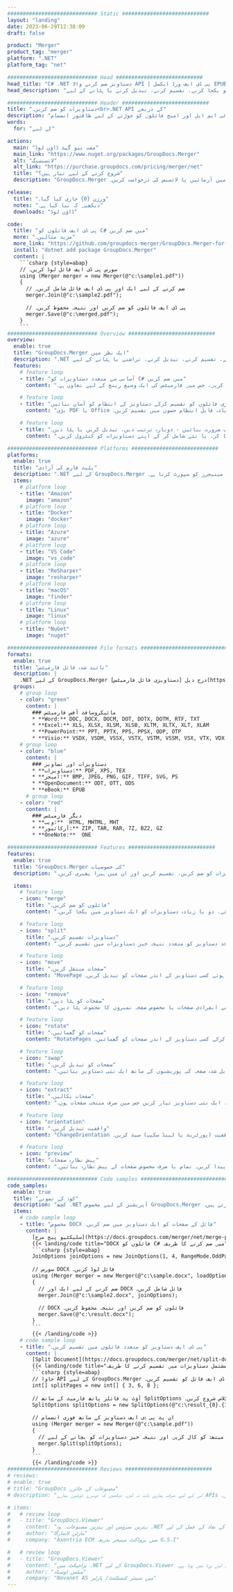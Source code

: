 ```yaml
---
############################# Static ############################
layout: "landing"
date: 2023-06-29T12:38:09
draft: false

product: "Merger"
product_tag: "merger"
platform: ".NET"
platform_tag: "net"

############################# Head ############################
head_title: "C# .NET دستاویز ضم کرنے والا API | پی ڈی ایف ورڈ ایکسل EPUB کو یکجا اور تقسیم کریں۔"
head_description: "پی ڈی ایف، مائیکروسافٹ ورڈ، ایکسل، پریزنٹیشنز، ویزیو اور امیج فارمیٹس سے دستاویز کے صفحات کو یکجا کرنے، تقسیم کرنے، تبدیل کرنے یا ہٹانے کے لیے C# .NET دستاویز ضم کرنے والا API۔"

############################# Header ############################
title: "دستاویزات کو ضم کریں۔<br>.NET API کے ذریعے"
description: "پی ڈی ایف، مائیکروسافٹ آفس، ایچ ٹی ایم ایل اور امیج فائلوں کو جوڑنے کے لیے طاقتور انضمام API۔"
words:
  for: "کے لیے"

actions:
  main: "مفت نیو گیٹ ڈاؤن لوڈ"
  main_link: "https://www.nuget.org/packages/GroupDocs.Merger"
  alt: "لائسنسنگ"
  alt_link: "https://purchase.groupdocs.com/pricing/merger/net"
  title: "شروع کرنے کے لیے تیار ہیں؟"
  description: "GroupDocs.Merger کی خصوصیات مفت میں آزمائیں یا لائسنس کی درخواست کریں۔"

release:
  title: "ورژن {0} جاری کیا گیا۔"
  notes: "دیکھیں کہ نیا کیا ہے۔"
  downloads: "ڈاؤن لوڈ"

code:
  title: "پی ڈی ایف فائلوں کو C# میں ضم کریں"
  more: "مزید مثالیں۔"
  more_link: "https://github.com/groupdocs-merger/GroupDocs.Merger-for-.NET"
  install: "dotnet add package GroupDocs.Merger"
  content: |
    ```csharp {style=abap}   
    // سورس پی ڈی ایف فائل لوڈ کریں۔
    using (Merger merger = new Merger(@"c:\sample1.pdf"))
    {
      // ضم کرنے کے لیے ایک اور پی ڈی ایف فائل شامل کریں۔
      merger.Join(@"c:\sample2.pdf");

      // پی ڈی ایف فائلوں کو ضم کریں اور نتیجہ محفوظ کریں۔
      merger.Save(@"c:\merged.pdf");
    }
    ```
############################# Overview ############################
overview:
  enable: true
  title: "GroupDocs.Merger ایک نظر میں"
  description: ".NET ایپلیکیشنز میں دستاویزات، سلائیڈوں اور خاکوں کو یکجا کرنے، تقسیم کرنے، تبدیل کرنے، تراشنے یا ہٹانے کے لیے API"
  features:
    # feature loop
    - title: "آسانی سے متعدد دستاویزات کو C# میں ضم کریں"
      content: "دستاویزات کو ضم کریں: بغیر کسی رکاوٹ کے متعدد پی ڈی ایف اور آفس فائلوں کو ایک ہی دستاویز میں یکجا کریں، جس میں فارمیٹس کی ایک وسیع رینج کے لیے تعاون ہے۔ .NET کے لیے GroupDocs.Merger دستاویز کو تیزی سے اور پریشانی سے پاک کرتا ہے۔"

    # feature loop
    - title: "بڑی فائلوں کو تقسیم کرکے دستاویز کے انتظام کو آسان بنائیں"
      content: "بڑی PDF یا Office فائلوں کو آسانی کے ساتھ چھوٹے، زیادہ قابل انتظام حصوں میں تقسیم کریں۔ GroupDocs.Merger for .NET آپ کو دستاویزات کو مخصوص صفحات، حدود کی بنیاد پر تقسیم کرنے، یا انفرادی صفحات کو آسانی سے نکالنے کے قابل بناتا ہے۔"

    # feature loop
    - title: "صفحات میں ہیرا پھیری کریں اور دستاویز کے ڈھانچے کو حسب ضرورت بنائیں - دوبارہ ترتیب دیں، تبدیل کریں یا ہٹا دیں۔"
      content: "صفحات کو دوبارہ ترتیب دے کر، غیر مطلوبہ صفحات کو ہٹا کر، یا نئے شامل کر کے اپنے دستاویزات کو کنٹرول کریں۔ .NET کے لیے GroupDocs.Merger آپ کو دستاویز کے ڈھانچے میں ہیرا پھیری کرنے کا اختیار دیتا ہے، جس سے آپ اپنی فائلوں کو اپنی مخصوص ضروریات کے مطابق اپنی مرضی کے مطابق بنا سکتے ہیں۔"

############################# Platforms ############################
platforms:
  enable: true
  title: "پلیٹ فارم کی آزادی"
  description: ".NET کے لیے GroupDocs.Merger درج ذیل آپریٹنگ سسٹمز، فریم ورکس اور پیکیج مینیجرز کو سپورٹ کرتا ہے۔"
  items:
    # platform loop
    - title: "Amazon"
      image: "amazon"
    # platform loop
    - title: "Docker"
      image: "docker"
    # platform loop
    - title: "Azure"
      image: "azure"
    # platform loop
    - title: "VS Code"
      image: "vs_code"
    # platform loop
    - title: "ReSharper"
      image: "resharper"
    # platform loop
    - title: "macOS"
      image: "finder"
    # platform loop
    - title: "Linux"
      image: "linux"
    # platform loop
    - title: "NuGet"
      image: "nuget"

############################# File formats ############################
formats:
  enable: true
  title: "تائید شدہ فائل فارمیٹس"
  description: |
    .NET کے لیے GroupDocs.Merger درج ذیل [دستاویزی فائل فارمیٹس](https://docs.groupdocs.com/merger/net/supported-document-formats/) کے ساتھ کارروائیوں کی حمایت کرتا ہے۔
  groups:
    # group loop
    - color: "green"
      content: |
        ### مائیکروسافٹ آفس فارمیٹس
        * **Word:** DOC, DOCX, DOCM, DOT, DOTX, DOTM, RTF, TXT
        * **Excel:** XLS, XLSX, XLSM, XLSB, XLTM, XLTX, XLT, XLAM
        * **PowerPoint:** PPT, PPTX, PPS, PPSX, ODP, OTP
        * **Visio:** VSDX, VSDM, VSSX, VSTX, VSTM, VSSM, VSX, VTX, VDX
    # group loop
    - color: "blue"
      content: |
        ### دستاویزات اور تصاویر
        * **دستاویزات:** PDF, XPS, TEX
        * **امیجز:** BMP, JPEG, PNG, GIF, TIFF, SVG, PS
        * **OpenDocument:** ODT, OTT, ODS
        * **eBook:** EPUB
      # group loop
    - color: "red"
      content: |
        ### دیگر فارمیٹس
        * **ویب:**  HTML, MHTML, MHT
        * **آرکائیوز:** ZIP, TAR, RAR, 7Z, BZ2, GZ
        * **OneNote:**  ONE

############################# Features ############################
features:
  enable: true
  title: "GroupDocs.Merger کی خصوصیات"
  description: "بغیر کسی رکاوٹ کے پی ڈی ایف اور آفس دستاویزات کو ضم کریں، تقسیم کریں اور ان میں ہیرا پھیری کریں۔"

  items:
    # feature loop
    - icon: "merge"
      title: "فائلوں کو ضم کریں۔"
      content: "ایک سے زیادہ ماخذ دستاویزات سے مخصوص صفحات یا صفحہ کی حدود کو ضم کرتے ہوئے، دو یا زیادہ دستاویزات کو ایک دستاویز میں یکجا کریں۔"

    # feature loop
    - icon: "split"
      title: "دستاویزات تقسیم کریں۔"
      content: "سپلٹ آپریشن کا استعمال کرتے ہوئے ایک ماخذ دستاویز کو متعدد نتیجہ خیز دستاویزات میں تقسیم کریں۔"

    # feature loop
    - icon: "move"
      title: "صفحات منتقل کریں۔"
      content: "MovePage فیچر کا استعمال کرتے ہوئے کسی دستاویز کے اندر صفحات کو تبدیل کریں۔"

    # feature loop
    - icon: "remove"
      title: "صفحات کو ہٹا دیں۔"
      content: "ماخذ دستاویز سے انفرادی صفحات یا مخصوص صفحہ نمبروں کا مجموعہ ہٹا دیں۔"

    # feature loop
    - icon: "rotate"
      title: "صفحات کو گھمائیں۔"
      content: "RotatePages آپریشن کا استعمال کرتے ہوئے گردش کے زاویے کو 90، 180، یا 270 ڈگری پر سیٹ کرکے کسی دستاویز کے اندر صفحات کو گھمائیں۔"

    # feature loop
    - icon: "swap"
      title: "صفحات کو تبدیل کریں۔"
      content: "ماخذ دستاویز کے اندر دو صفحات کی پوزیشنوں کا تبادلہ کریں، تبدیل شدہ صفحہ کی پوزیشنوں کے ساتھ ایک نئی دستاویز بنائیں۔"

    # feature loop
    - icon: "extract"
      title: "صفحات نکالیں۔"
      content: "ماخذ دستاویز سے مخصوص صفحات یا صفحہ کی حدود کو نکالیں، ایک نئی دستاویز تیار کریں جس میں صرف منتخب صفحات ہوں۔"

    # feature loop
    - icon: "orientation"
      title: "واقفیت تبدیل کریں۔"
      content: "ChangeOrientation آپریشن کا استعمال کرتے ہوئے دستاویز کے مخصوص یا تمام صفحات کے لیے صفحہ کی واقفیت (پورٹریٹ یا لینڈ سکیپ) سیٹ کریں۔"

    # feature loop
    - icon: "preview"
      title: "پیش نظارہ صفحات"
      content: "مواد اور ساخت کو بہتر طور پر سمجھنے کے لیے دستاویز کے صفحات کی تصویری نمائندگی پیدا کریں۔ تمام یا صرف مخصوص صفحات کے پیش نظارہ بنائیں۔"

############################# Code samples ############################
code_samples:
  enable: true
  title: "کوڈ کے نمونے"
  description: "کچھ .NET آپریشنز کے لیے مخصوص GroupDocs.Merger کے کیسز استعمال کرتے ہیں۔"
  items:
    # code sample loop
    - title: "مخصوص DOCX فائل کے صفحات کو ایک دستاویز میں ضم کریں۔"
      content: |
        [سلیکٹیو پیج مرج](https://docs.groupdocs.com/merger/net/merge-pages-from-various-documents/) فیچر آپ کو ہر فائل سے صرف مطلوبہ مواد نکالنے اور ضم کرنے کی اجازت دیتا ہے۔ یہاں ایک مثال ہے کہ C# کا استعمال کرتے ہوئے منتخب صفحہ کے انضمام کو کیسے حاصل کیا جائے:
        {{< landing/code title="DOCX فائلوں کو C# میں ضم کرنے کا طریقہ">}}
        ```csharp {style=abap}   
        JoinOptions joinOptions = new JoinOptions(1, 4, RangeMode.OddPages);
        
        // سورس DOCX فائل لوڈ کریں۔
        using (Merger merger = new Merger(@"c:\sample.docx", loadOptions))
        {
          // ضم کرنے کے لیے ایک اور DOCX فائل شامل کریں۔
          merger.Join(@"c:\sample2.docx", joinOptions);
          
          // DOCX فائلوں کو ضم کریں اور نتیجہ محفوظ کریں۔
          merger.Save(@"c:\result.docx");
        }
        ```
        {{< /landing/code >}}
    # code sample loop
    - title: "پی ڈی ایف دستاویز کو متعدد فائلوں میں تقسیم کریں۔"
      content: |
        [Split Document](https://docs.groupdocs.com/merger/net/split-document/) خصوصیت کے ساتھ ایک دستاویز کو متعدد فائلوں میں مؤثر طریقے سے تقسیم کریں جو بڑی دستاویزات سے مخصوص حصوں یا صفحات کو منظم کرنے اور نکالنے کے عمل کو آسان بناتا ہے۔ یہ آپ کو مختلف معیاروں کی بنیاد پر دستاویزات کو چھوٹے حصوں میں تقسیم کرنے کی اجازت دیتا ہے - صفحہ کی حد کے لحاظ سے، شروع/آخری صفحات کے لحاظ سے، طاق/جفت کے صفحہ نمبرز وغیرہ کے لحاظ سے۔
        {{< landing/code title="دستاویز کو متعدد صفحات پر مشتمل دستاویزات میں تقسیم کرنے کا طریقہ">}}
        ```csharp {style=abap}   
        // جاوا API کے لیے GroupDocs.Merger کا استعمال کرتے ہوئے پی ڈی ایف فائل کو تقسیم کریں۔
        int[] splitPages = new int[] { 3, 6, 8 };
        
        // آؤٹ پٹ فائلز پاتھ فارمیٹ کے ساتھ SplitOptions کلاس شروع کریں۔
        SplitOptions splitOptions = new SplitOptions(@"c:\result_{0}.{1}", splitPages, SplitMode.Interval);
        
        // ان پٹ پی ڈی ایف دستاویز کے ساتھ فوری انضمام
        using (Merger merger = new Merger(@"c:\sample.pdf"))
        {
          // اسپلٹ میتھڈ کو کال کریں اور نتیجہ خیز دستاویزات کو بچانے کے لیے SplitOptions آبجیکٹ پاس کریں۔
          merger.Split(splitOptions);
        }  
        ```
        {{< /landing/code >}}
############################# Reviews ############################
# reviews:
# enable: true
# title: "GroupDocs مصنوعات کے جائزے"
# description: "اس کے لیے صرف ہماری بات نہ لیں۔ دیکھیں کہ دوسرے ڈویلپرز ہمارے APIs کے بارے میں کیا کہتے ہیں۔"

# items:
#   # review loop
#   - title: "GroupDocs.Viewer"
#     content: "بہترین سروس اور بہترین مصنوعات۔ وہ .NET کے نفاذ کے عمل کے لیے GroupDocs.Viewer کے دوران انتہائی مددگار اور جوابدہ تھے، ان کی سفارش نہیں کر سکتے۔"
#     author: "مارٹن لاسارگا"
#     company: "Axentria ECM میں پروڈکٹ مینیجر بذریعہ G.S.I"

#   # review loop
#   - title: "GroupDocs.Viewer"
#     content: "پراجیکٹ میں .NET کے لیے GroupDocs.Viewer کو لاگو کرنے اور استعمال کرنے کے بعد ایسا لگتا ہے کہ یہ بہت اچھا کام کر رہا ہے۔ میں نے بہت سارے دستاویزات کے ساتھ تجربہ کیا ہے اور اب تک بہت اچھا ہے۔ میں نے جو کچھ بھی اس پر پھینکا ہے وہ اچھی طرح سے رینڈر کرتا ہے اور اتنا ہی اچھا لگتا ہے جتنا کہ پی ڈی ایف ویور یا ایم ایس ورڈ میں ہوتا ہے۔"
#     author: "میٹس اوستاد"
#     company: "Novanet AS میں سینئر کنسلٹنٹ/ پارٹنر"
---
```

